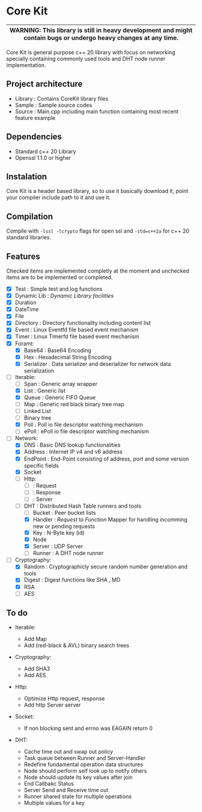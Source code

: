 # Core Kit

| WARNING: This library is still in heavy development and might contain bugs or undergo heavy changes at any time. |
| --- |

Core Kit is general purpose c++ 20 library with focus on networking specially containing commonly used tools and DHT node runner implementation.

## Project architecture

- Library : Contains CoreKit library files
- Sample : Sample source codes
- Source : Main.cpp including main function containing most recent feature example

## Dependencies

- Standard c++ 20 Library
- Openssl 1.1.0 or higher

## Instalation

Core Kit is a header based library, so to use it basically download it, point your compiler include path to it and use it.

## Compilation

Compile with `-lssl -lcrypto` flags for open ssl and `-std=c++2a` for c++ 20 standard libraries.

## Features

Checked items are implemented completly at the moment and unchecked items are to be implemented or completed.

- [x] Test : Simple test and log functions
- [x] Dynamic Lib : _Dynamic Library facilities_
- [x] Duration
- [x] DateTime
- [x] File
- [x] Directory : Directory functionality including content list
- [x] Event : Linux Eventfd file based event mechanism
- [x] Timer : Linux Timerfd file based event mechanism
- [x] Foramt:
    - [x] Base64 : Base64 Encoding
    - [x] Hex : Hexadecimal String Encoding
    - [x] Serializer : Data serializer and deserializer for network data serialization

- [ ] Iterable:
    - [ ] Span : Generic array wrapper
    - [x] List : Generic list
    - [x] Queue : Generic FIFO Queue
    - [ ] Map : Generic red black binary tree map
    - [ ] Linked List
    - [ ] Binary tree
    - [x] Poll : Poll io file descriptor watching mechanism
    - [ ] ePoll : ePoll io file descriptor watching mechanism

- [ ] Network:
    - [x] DNS : Basic DNS lookup functionalities
    - [x] Address : Internet IP v4 and v6 address 
    - [x] EndPoint : End-Point consisting of address, port and some version specific fields 
    - [x] Socket
    - [ ] Http:
        - [ ] : Request
        - [ ] : Response
        - [ ] : Server

    - [ ] DHT : Distributed Hash Table runners and tools
        - [ ] Bucket : Peer bucket lists
        - [x] Handler : _Request_ to _Function_ Mapper for handling incomming new or pending requests
        - [x] Key : N-Byte key (id)
        - [x] Node
        - [x] Server : UDP Server
        - [ ] Runner : A DHT node runner

- [ ] Cryptography:
    - [x] Random : Cryptographicly secure random number generation and tools
    - [x] Digest : Digest functions like SHA , MD
    - [x] RSA
    - [ ] AES

## To do

- Iterable:
    - Add Map
    - Add (red-black & AVL) binary search trees

- Cryptography:
    - Add SHA3
    - Add AES

- Http:
    - Optimize Http request, response
    - Add http Server server

- Socket:
    - If non blocking sent and errno was EAGAIN return 0

- DHT:
    - Cache time out and swap out policy
    - Task queue between Runner and Server-Handler
    - Redefine fundamental operation data structures
    - Node should perform self look up to notify others
    - Node should update its key values after join
    - End Callbakc Status
    - Server Send and Receive time out
    - Runner shared state for multiple operations
    - Multiple values for a key